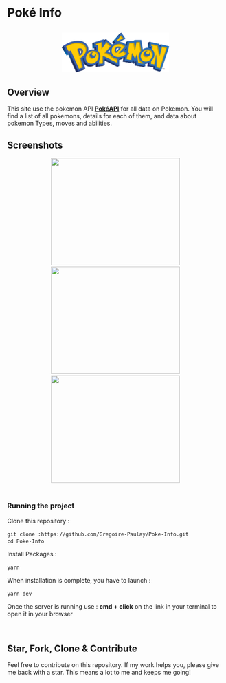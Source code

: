 # Poké Info

<h2 align="center">
<img width="250" alt="Pokemon Logo" src="./src/assets/pokemon-logo.jpg">
</h2>

## Overview

This site use the pokemon API **<a href="https://pokeapi.co">PokéAPI</a>** for all data on Pokemon.
You will find a list of all pokemons, details for each of them, and data about pokemon Types, moves and abilities.

## Screenshots

<div align="center">
<img width="300" height="250" src="https://res.cloudinary.com/dy2ayuond/image/upload/v1708354634/PokéInfo/Home.png"/>
<img width="300" height="250" src="https://res.cloudinary.com/dy2ayuond/image/upload/v1708354544/PokéInfo/Pokémon%20List.png"/>
<img width="300" height="250" src="https://res.cloudinary.com/dy2ayuond/image/upload/v1708354365/PokéInfo/Poké-Details.png"/>
</div>
<br/>

### Running the project

Clone this repository :

```
git clone :https://github.com/Gregoire-Paulay/Poke-Info.git
cd Poke-Info
```

Install Packages :

```
yarn
```

When installation is complete, you have to launch :

```
yarn dev
```

Once the server is running use : **cmd + click** on the link in your terminal to open it in your browser

<br/>

## Star, Fork, Clone & Contribute

Feel free to contribute on this repository. If my work helps you, please give me back with a star. This means a lot to me and keeps me going!
